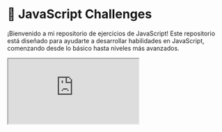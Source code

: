 # 🌟 JavaScript Challenges

¡Bienvenido a mi repositorio de ejercicios de JavaScript! Este repositorio está diseñado para ayudarte a desarrollar habilidades en JavaScript, comenzando desde lo básico hasta niveles más avanzados.

<p>
  <iframe src="https://giphy.com/embed/VUC9YdLSnKuJy" width="300" alt="Anime Welcome">
</p>


## 🔰 Nivel 1: Fundamentos

🎯 Objetivo: Familiarizarte con los conceptos básicos de JavaScript.

1. 📝 Variables y tipos de datos: Declara dos variables, una para tu nombre y otra para tu edad. Imprime ambos valores en la consola.
2. ➕ Operaciones matemáticas: Crea un programa que sume, reste, multiplique y divida dos números, y muestra el resultado en la consola.
3. 🔗 Concatenación de cadenas: Une dos cadenas y muéstralas en la consola.
4. ❔ Condicionales: Verifica si un número es positivo, negativo o cero e imprime el resultado.
5. ⚖ Comparaciones: Compara dos números e indica cuál es mayor o si son iguales.
6. 🔁 Ciclo for: Imprime los números del 1 al 10.
7. 🔄 Ciclo while: Imprime los números del 10 al 1.
8. ➕ Suma en ciclo for: Suma todos los números del 1 al 100 usando un ciclo for.
9. 📋 Arrays básicos: Declara un array con 5 nombres y muestra cada nombre en la consola.
10. ✏ Modificar un array: Cambia el tercer valor de un array y luego imprime todo el array.

<p align="center">
  <img src="https://media.giphy.com/media/L0NFsxZrFbMkAkA27z/giphy.gif" width="200" alt="Anime Coding">
</p>

## 🧑‍💻 Nivel 2: Interacción con el usuario

🎯 Objetivo: Interactuar con el usuario mediante la entrada y validación de datos.

1. 👤 Entrada de usuario: Pide al usuario su nombre y salúdalo.
2. 🧓 Verificación de edad: Pide la edad y muestra un mensaje según si es mayor o menor de edad.
3. 🔢 Número par o impar: Verifica si un número dado es par o impar.
4. 🌡 Conversión de temperaturas: Convierte grados Celsius a Fahrenheit.
5. ❓ Validación de entrada: Verifica si el valor ingresado es un número.
6. 🔄 Palíndromos: Comprueba si una palabra es un palíndromo.

<p align="center">
  <img src="https://media.giphy.com/media/Tdd3w7GzPeG7PZSfiQ/giphy.gif" width="200" alt="Anime Thinking">
</p>

## 💡 Ejercicios Intermedios

### Arrays y Métodos
🎯 Objetivo: Mejorar el manejo de arreglos y aplicar métodos útiles.

1. ➕ Suma de los elementos de un arreglo.
2. 🔍 Encuentra el mayor número en un arreglo.
3. 📊 Calcula el promedio de los números en un arreglo.
4. 🔄 Invierte un arreglo.
5. 📝 Cuenta cuántos elementos tiene un arreglo de strings.
6. 🔗 Combina dos arreglos en uno solo.
7. 🧹 Elimina duplicados de un arreglo de números.
8. 🔍 Busca un elemento en un arreglo.
9. ⚖ Filtra números pares de un arreglo.
10. ✖ Multiplica cada número de un arreglo por 2.

<p align="center">
  <img src="https://media.giphy.com/media/xT9IgzoKnwFNmISR8I/giphy.gif" width="200" alt="Anime Arrays">
</p>

## 🚀 Ejercicios Avanzados

🎯 Objetivo: Aplicar habilidades avanzadas de manipulación de datos en JavaScript.

1. 🆎 Ordena alfabéticamente un arreglo de strings.
2. 🔢 Ordena un arreglo de números de menor a mayor.
3. 🔍 Encuentra palabras más largas que "n" letras.
4. 🧵 Une un arreglo de palabras en una sola cadena.
5. 🔍 Busca el índice de un elemento en un arreglo.
6. 🔄 Encuentra un elemento específico en un arreglo de objetos.
7. 📈 Verifica si todos los números en un arreglo son mayores que "n".
8. ✅ Verifica si al menos un número es par en un arreglo.
9. ➕ Usa reduce() para obtener la suma acumulada de un arreglo.
10. ✖ Usa reduce() para calcular el producto de todos los números de un arreglo.

<p align="center">
  <img src="https://media.giphy.com/media/kdHa4JvihG6g/giphy.gif" width="250" alt="Anime Advanced Coding">
</p>


## 🔧 Cómo usar este repositorio

1. Clona el repositorio:
   ```bash
   git clone https://github.com/tu-usuario/tu-repositorio.git
